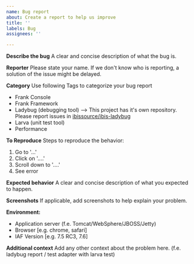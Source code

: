 ```yaml
---
name: Bug report
about: Create a report to help us improve
title: ''
labels: Bug
assignees: ''

---
```


**Describe the bug**
A clear and concise description of what the bug is.

**Reporter**
Please state your name. If we don't know who is reporting, a solution of the issue might be delayed.

**Category** 
Use following Tags to categorize your bug report
 - Frank Console
 - Frank Framework
 - Ladybug (debugging tool) --> This project has it's own repository. Please report issues in [ibissource/ibis-ladybug](https://github.com/ibissource/ibis-ladybug/issues)
 - Larva (unit test tool)
 - Performance

**To Reproduce**
Steps to reproduce the behavior:
1. Go to '...'
2. Click on '....'
3. Scroll down to '....'
4. See error

**Expected behavior**
A clear and concise description of what you expected to happen.

**Screenshots**
If applicable, add screenshots to help explain your problem.

**Environment:**
 - Application server (f.e. Tomcat/WebSphere/JBOSS/Jetty)
 - Browser [e.g. chrome, safari]
 - IAF Version [e.g. 7.5 RC3, 7.6]

**Additional context**
Add any other context about the problem here. (f.e. ladybug report / test adapter with larva test)
